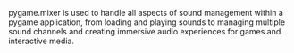 pygame.mixer is used to handle all aspects of sound management within a pygame application, from loading and playing sounds to managing multiple sound channels and creating immersive audio experiences for games and interactive media.


